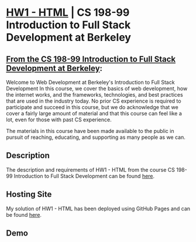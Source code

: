 # [HW1 - HTML](https://georgiosioannoucoder.github.io/hw1-html/) | CS 198-99 Introduction to Full Stack Development at Berkeley

## [From the CS 198-99 Introduction to Full Stack Development at Berkeley](https://fullstackdecal.com/):
Welcome to Web Development at Berkeley's Introduction to Full Stack Development In this course, we cover the basics of web development, how the internet works, and the frameworks, technologies, and best practices that are used in the industry today. No prior CS experience is required to participate and succeed in this course, but we do acknowledge that we cover a fairly large amount of material and that this course can feel like a lot, even for those with past CS experience.

The materials in this course have been made available to the public in pursuit of reaching, educating, and supporting as many people as we can.

## Description
The description and requirements of HW1 - HTML from the course CS 198-99 Introduction to Full Stack Development can be found [here](https://fullstackdecal.com/docs/Assignments/Homework/HW1).

## Hosting Site
My solution of HW1 - HTML has been deployed using GitHub Pages and can be found [here](https://georgiosioannoucoder.github.io/hw1-html/).

## Demo

